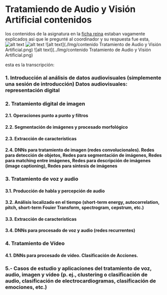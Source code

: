 # Tratamiendo de Audio y Visión Artificial contenidos
los contenidos de la asignatura en la [ficha reina](https://www.google.com) estaban vagamente explicados asi que le pregunté al coordinador y su respuesta fue esta,
![alt text](https://raw.githubusercontent.com/ricardo-chavez-torres/Data-for-various-things/main/Img/contenido%20Tratamiento%20de%20Audio%20y%20Visi%C3%B3n%20Artificial.png)
![alt text](./Img/contenido%20Tratamiento%20de%20Audio%20y%20Visi%C3%B3n%20Artificial.png)
![alt text](./Img/contenido Tratamiento de Audio y Visión Artificial.png)
![alt text](../Img/contenido Tratamiento de Audio y Visión Artificial.png)

esta es la transcripción:
### 1. Introducción al análisis de datos audiovisuales (simplemente una sesión de introducción)  Datos audiovisuales: representación digital

### 2. Tratamiento digital de imagen
#### 2.1. Operaciones punto a punto y filtros
#### 2.2. Segmentación de imágenes y procesado morfológico
#### 2.3. Extracción de características
#### 2.4. DNNs para tratamiento de imagen (redes convolucionales). Redes para detección de objetos, Redes para segmentación de imágenes, Redes para matching entre imágenes, Redes para descripción de imágenes (image captioning), Redes para síntesis de imágenes

### 3. Tratamiento de voz y audio
#### 3.1. Producción de habla y percepción de audio
#### 3.2. Análisis localizado en el tiempo (short-term energy, autocorrelation, pitch, short-term Fouier Transform, spectrogram, cepstrum, etc.)
#### 3.3. Extracción de características
#### 3.4. DNNs para procesado de voz y audio (redes recurrentes)

### 4. Tratamiento de Vídeo
#### 4.1. DNNs para procesado de vídeo. Clasificación de Acciones.

### 5.- Casos de estudio y aplicaciones del tratamiento de voz, audio, imagen y vídeo (p. ej., clustering o clasificación de audio, clasificación de electrocardiogramas, clasificación de emociones, etc.)
